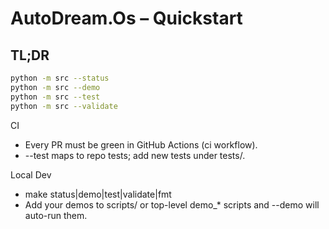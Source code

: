 # AutoDream.Os – Quickstart

## TL;DR
```bash
python -m src --status
python -m src --demo
python -m src --test
python -m src --validate
```

CI
- Every PR must be green in GitHub Actions (ci workflow).
- --test maps to repo tests; add new tests under tests/.

Local Dev
- make status|demo|test|validate|fmt
- Add your demos to scripts/ or top-level demo_* scripts and --demo will auto-run them.
